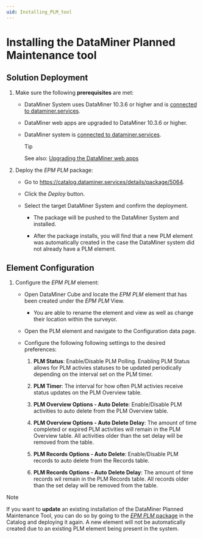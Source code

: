 ```yaml
---
uid: Installing_PLM_tool
---
```


# Installing the DataMiner Planned Maintenance tool

## Solution Deployment

1. Make sure the following **prerequisites** are met:

   - DataMiner System uses DataMiner 10.3.6 or higher and is [connected to dataminer.services](xref:Connecting_your_DataMiner_System_to_the_cloud).

   - DataMiner web apps are upgraded to DataMiner 10.3.6 or higher.

   - DataMiner system is [connected to dataminer.services](xref:Connecting_your_DataMiner_System_to_the_cloud).

     > [!TIP]
     > See also: [Upgrading the DataMiner web apps](xref:Upgrading_Downgrading_Webapps)

1. Deploy the *EPM PLM* package:

   - Go to <https://catalog.dataminer.services/details/package/5064>.

   - Click the *Deploy* button.

   - Select the target DataMiner System and confirm the deployment.

      - The package will be pushed to the DataMiner System and installed.

      - After the package installs, you will find that a new PLM element was automatically created in the case the DataMiner system did not already have a PLM element. 

## Element Configuration

1. Configure the *EPM PLM* element:

    - Open DataMiner Cube and locate the *EPM PLM* element that has been created under the *EPM PLM* View.

      - You are able to rename the element and view as well as change their location within the surveyor.

    -	Open the PLM element and navigate to the Configuration data page. 

      - Configure the following following settings to the desired preferences:
      
        1. **PLM Status**: Enable/Disable PLM Polling. Enabling PLM Status allows for PLM activies statuses to be updated periodically depending on the interval set on the PLM timer. 

        1. **PLM Timer**: The interval for how often PLM activies receive status updates on the PLM Overview table.

        3. **PLM Overview Options - Auto Delete**: Enable/Disable PLM activities to auto delete from the PLM Overview table.

        4. **PLM Overview Options - Auto Delete Delay**: The amount of time completed or expired PLM activities will remain in the PLM Overview table. All activities older than the set delay will be removed from the table.

        5. **PLM Records Options - Auto Delete**: Enable/Disable PLM records to auto delete from the Records table.

        6. **PLM Records Options - Auto Delete Delay**: The amount of time records wil remain in the PLM Records table. All records older than the set delay will be removed from the table. 

> [!NOTE]
> If you want to **update** an existing installation of the DataMiner Planned Maintenance Tool, you can do so by going to the [*EPM PLM* package](https://catalog.dataminer.services/details/package/5064) in the Catalog and deploying it again. A new element will not be automatically created due to an existing PLM element being present in the system.
